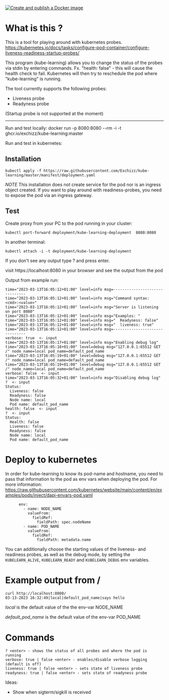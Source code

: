 [![Create and publish a Docker image](https://github.com/Exchizz/kube-learning/actions/workflows/go.yml/badge.svg)](https://github.com/Exchizz/kube-learning/actions/workflows/go.yml)
# What is this ? 
This is a tool for playing around with kubernetes probes.
https://kubernetes.io/docs/tasks/configure-pod-container/configure-liveness-readiness-startup-probes/


This program (kube-learning) allows you to change the status of the probes via stdin by entering commands. Fx. "health: false" - this will cause the health check to fail. Kubernetes will then try to reschedule the pod where "kube-learning" is running.

The tool currently supports the following probes:
 - Liveness probe 
 - Readyness probe

(Startup probe is not supported at the moment)

---

Run and test locally:
docker run -p 8080:8080 --rm -i -t ghcr.io/exchizz/kube-learning:master

Run and test in kubernetes:

## Installation
```
kubectl apply -f https://raw.githubusercontent.com/Exchizz/kube-learning/master/manifest/deployment.yaml
```

*NOTE* This installation does not create service for the pod nor is an ingress object created. If you want to play around with readiness-probes, you need to expose the pod via an ingress gateway.

## Test
Create proxy from your PC to the pod running in your cluster:
```
kubectl port-forward deployment/kube-learning-deployment  8080:8080
```
In another terminal:
```
kubectl attach -i -t deployment/kube-learning-deployment
```
If you don't see any output type ? and press enter.

visit https://localhost:8080 in your browser and see the output from the pod

Output from example run:

```
time="2023-03-13T16:05:12+01:00" level=info msg=-------------------------------
time="2023-03-13T16:05:12+01:00" level=info msg="Command syntax: <cmd>:<value>"   
time="2023-03-13T16:05:12+01:00" level=info msg="Server is listening on port 8080"
time="2023-03-13T16:05:12+01:00" level=info msg="Examples: "
time="2023-03-13T16:05:12+01:00" level=info msg="  Readyness: false"
time="2023-03-13T16:05:12+01:00" level=info msg="  liveness: true"
time="2023-03-13T16:05:12+01:00" level=info msg=-------------------------------   
verbose: true  <- input
time="2023-03-13T16:05:17+01:00" level=info msg="Enabling debug log"
time="2023-03-13T16:05:18+01:00" level=debug msg="127.0.0.1:65512 GET /" node_name=local pod_name=default_pod_name
time="2023-03-13T16:05:19+01:00" level=debug msg="127.0.0.1:65512 GET /" node_name=local pod_name=default_pod_name
time="2023-03-13T16:05:19+01:00" level=debug msg="127.0.0.1:65512 GET /" node_name=local pod_name=default_pod_name
verbose: false  <- input
time="2023-03-13T16:05:32+01:00" level=info msg="Disabling debug log"
?  <- input
Status:
  Liveness: false
  Readyness: false
  Node name: local
  Pod name: default_pod_name
health: false  <- input
?  <- input
Status:
  Health: false
  Liveness: false
  Readyness: false
  Node name: local
  Pod name: default_pod_name
```

# Deploy to kubernetes
In order for kube-learning to know its pod-name and hostname, you need to pass that information to the pod as env vars when deploying the pod.
For more information: https://raw.githubusercontent.com/kubernetes/website/main/content/en/examples/pods/inject/dapi-envars-pod.yaml

```
      env:
        - name: NODE_NAME
          valueFrom:
            fieldRef:
              fieldPath: spec.nodeName
        - name: POD_NAME
          valueFrom:
            fieldRef:
              fieldPath: metadata.name
```

You can additionally choose the starting values of the liveness- and readiness probes, as well as the debug mode, by setting the `KUBELEARN_ALIVE`, `KUBELEARN_READY` and `KUBELEARN_DEBUG` env variables.

# Example output from /
```
curl http://localhost:8080/
03-13-2023 16:32:49|local|default_pod_name|says hello
```
*local* is the default value of the the env-var NODE_NAME

*default_pod_name* is the default value of the env-var POD_NAME

# Commands
```
? <enter> - shows the status of all probes and where the pod is running
verbose: true | false <enter> - enables/disable verbose logging (default is off)
liveness: true | false <enter> - sets state of liveness probe
readyness: true | false <enter> - sets state of readyness probe
```

Ideas:
 - Show when sigterm/sigkill is received
